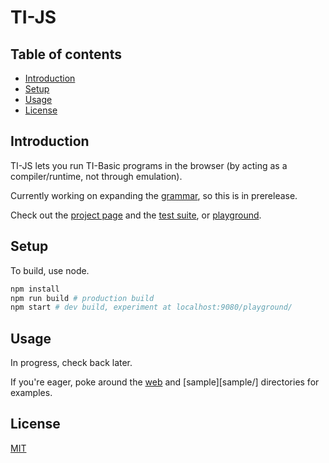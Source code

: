 # TI-JS

## Table of contents

- [Introduction](#introduction)
- [Setup](#setup)
- [Usage](#usage)
- [License](#license)

## Introduction

TI-JS lets you run TI-Basic programs in the browser (by acting as a compiler/runtime, not through emulation).

Currently working on expanding the [grammar](src/parse/tibasic.peggy), so this is in prerelease.

Check out the [project page](https://www.davidtorosyan.com/ti-js/) and the [test suite](https://www.davidtorosyan.com/ti-js/tests/), or [playground](https://www.davidtorosyan.com/ti-js/playground/).

## Setup

To build, use node.

```sh
npm install
npm run build # production build
npm start # dev build, experiment at localhost:9080/playground/
```

## Usage

In progress, check back later.

If you're eager, poke around the [web](web/) and [sample][sample/] directories for examples.

## License
[MIT](https://choosealicense.com/licenses/mit/)

